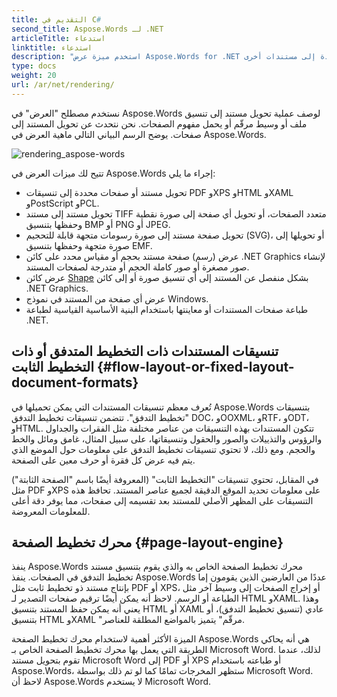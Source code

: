```yaml
---
title: التقديم في C#
second_title: Aspose.Words لـ .NET
articleTitle: استدعاء
linktitle: استدعاء
description: "استخدم ميزة عرض Aspose.Words for .NET لتنسيق مستند تخطيط التدفق إلى صفحات وتحويل هذا المستند أو الصفحات المحددة إلى مستندات أخرى (PDF وHTML وXPS وما إلى ذلك) أو تنسيقات صور (TIFF وPNG وSVG وما إلى ذلك) لتنسيقات العرض أو التحويلات الإضافية أو الطباعة باستخدام C#."
type: docs
weight: 20
url: /ar/net/rendering/
---
```


نستخدم مصطلح "العرض" في Aspose.Words لوصف عملية تحويل مستند إلى تنسيق ملف أو وسيط مرقّم أو يحمل مفهوم الصفحات. نحن نتحدث عن تحويل المستند إلى صفحات. يوضح الرسم البياني التالي ماهية العرض في Aspose.Words.

![rendering_aspose-words](/words/net/rendering/rendering-1.png)

تتيح لك ميزات العرض في Aspose.Words إجراء ما يلي:

- تحويل مستند أو صفحات محددة إلى تنسيقات PDF وXPS وHTML وXAML وPostScript وPCL.
- تحويل مستند إلى مستند TIFF متعدد الصفحات، أو تحويل أي صفحة إلى صورة نقطية وحفظها بتنسيق BMP أو PNG أو JPEG.
- تحويل صفحة مستند إلى صورة رسومات متجهة قابلة للتحجيم (SVG)، أو تحويلها إلى صورة متجهة وحفظها بتنسيق EMF.
- عرض (رسم) صفحة مستند بحجم أو مقياس محدد على كائن .NET Graphics لإنشاء صور مصغرة أو صور كاملة الحجم أو متدرجة لصفحات المستند.
- عرض كائن [Shape](https://reference.aspose.com/words/net/aspose.words.drawing/shape/) بشكل منفصل عن المستند إلى أي تنسيق صورة أو إلى كائن .NET Graphics.
- عرض أي صفحة من المستند في نموذج Windows.
- طباعة صفحات المستندات أو معاينتها باستخدام البنية الأساسية القياسية لطباعة .NET.

## تنسيقات المستندات ذات التخطيط المتدفق أو ذات التخطيط الثابت {#flow-layout-or-fixed-layout-document-formats}

تُعرف معظم تنسيقات المستندات التي يمكن تحميلها في Aspose.Words بتنسيقات "تخطيط التدفق". تتضمن تنسيقات تخطيط التدفق DOC، وOOXML، وRTF، وODT، وHTML. تتكون المستندات بهذه التنسيقات من عناصر مختلفة مثل الفقرات والجداول والرؤوس والتذييلات والصور والحقول وتنسيقاتها، على سبيل المثال، غامق ومائل والخط والحجم. ومع ذلك، لا تحتوي تنسيقات تخطيط التدفق على معلومات حول الموضع الذي يتم فيه عرض كل فقرة أو حرف معين على الصفحة.

في المقابل، تحتوي تنسيقات "التخطيط الثابت" (المعروفة أيضًا باسم "الصفحة الثابتة") مثل PDF وXPS على معلومات تحديد الموقع الدقيقة لجميع عناصر المستند. تحافظ هذه التنسيقات على المظهر الأصلي للمستند بعد تقسيمه إلى صفحات، مما يوفر دقة أعلى للمعلومات المعروضة.

## محرك تخطيط الصفحة {#page-layout-engine}

ينفذ Aspose.Words محرك تخطيط الصفحة الخاص به والذي يقوم بتنسيق مستند تخطيط التدفق في الصفحات. ينفذ Aspose.Words عددًا من العارضين الذين يقومون إما بإنتاج مستند ذو تخطيط ثابت مثل PDF أو XPS، أو إخراج الصفحات إلى وسيط آخر مثل الطباعة أو الرسم. لاحظ أنه يمكن أيضًا ترقيم صفحات التصدير لـ HTML وXAML. وهذا يعني أنه يمكن حفظ المستند بتنسيق HTML أو XAML عادي (تنسيق تخطيط التدفق)، أو بتنسيق HTML وXAML "مرقّم" يتميز بالمواضع المطلقة للعناصر.

الميزة الأكثر أهمية لاستخدام محرك تخطيط الصفحة Aspose.Words هي أنه يحاكي الطريقة التي يعمل بها محرك تخطيط الصفحة الخاص بـ Microsoft Word. لذلك، عندما تقوم بتحويل مستند Microsoft Word إلى PDF أو XPS أو طباعته باستخدام Aspose.Words، ستظهر المخرجات تمامًا كما لو تم ذلك بواسطة Microsoft Word. لاحظ أن Aspose.Words لا يستخدم Microsoft Word.

